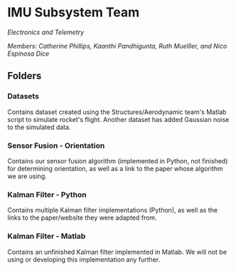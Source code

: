 # IMU Subsystem Team
*Electronics and Telemetry*

*Members: Catherine Phillips, Kaanthi Pandhigunta, Ruth Muelller, and Nico Espinosa Dice*

## Folders

### Datasets ###
Contains dataset created using the Structures/Aerodynamic team's Matlab script to simulate rocket's flight. Another dataset has added Gaussian noise to the simulated data.

### Sensor Fusion - Orientation ###
Contains our sensor fusion algorithm (implemented in Python, not finished) for determining orientation, as well as a link to the paper whose algorithm we are using.

### Kalman Filter - Python ###
Contains multiple Kalman filter implementations (Python), as well as the links to the paper/website they were adapted from.

### Kalman Filter - Matlab ###
Contains an unfinished Kalman filter implemented in Matlab. We will not be using or developing this implementation any further.
